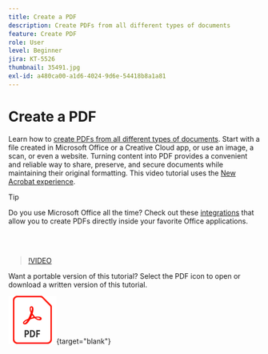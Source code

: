 ```yaml
---
title: Create a PDF
description: Create PDFs from all different types of documents
feature: Create PDF
role: User
level: Beginner
jira: KT-5526
thumbnail: 35491.jpg
exl-id: a480ca00-a1d6-4024-9d6e-54418b8a1a81
---
```

# Create a PDF

Learn how to [create PDFs from all different types of documents](https://www.adobe.com/acrobat/online/convert-pdf.html). Start with a file created in Microsoft Office or a Creative Cloud app, or use an image, a scan, or even a website. Turning content into PDF provides a convenient and reliable way to share, preserve, and secure documents while maintaining their original formatting. This video tutorial uses the [New Acrobat experience](new-workspace.md).

>[!TIP]
>
>Do you use Microsoft Office all the time? Check out these [integrations](../integrate/integrate-overview.md#microsoft) that allow you to create PDFs directly inside your favorite Office applications.

<br>&nbsp;

>[!VIDEO](https://video.tv.adobe.com/v/35491?enablevpops&quality=12&learn=on&hidetitle=true)

Want a portable version of this tutorial? Select the PDF icon to open or download a written version of this tutorial.

[![PDF icon image](../assets/acrobat_PDF_96.png)](../assets/create_a_pdf.pdf){target="blank"}